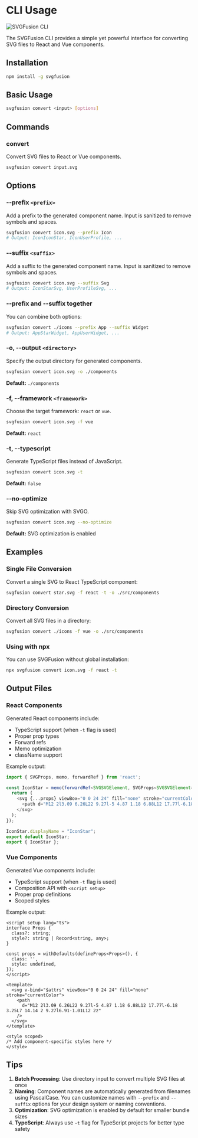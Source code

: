 # CLI Usage

![SVGFusion CLI](https://i.ibb.co/TD0QP5FC/cli.png)

The SVGFusion CLI provides a simple yet powerful interface for converting SVG files to React and Vue components.

## Installation

```bash
npm install -g svgfusion
```

## Basic Usage

```bash
svgfusion convert <input> [options]
```

## Commands

### convert

Convert SVG files to React or Vue components.

```bash
svgfusion convert input.svg
```

## Options

### --prefix `<prefix>`

Add a prefix to the generated component name. Input is sanitized to remove symbols and spaces.

```bash
svgfusion convert icon.svg --prefix Icon
# Output: IconIconStar, IconUserProfile, ...
```

### --suffix `<suffix>`

Add a suffix to the generated component name. Input is sanitized to remove symbols and spaces.

```bash
svgfusion convert icon.svg --suffix Svg
# Output: IconStarSvg, UserProfileSvg, ...
```

### --prefix and --suffix together

You can combine both options:

```bash
svgfusion convert ./icons --prefix App --suffix Widget
# Output: AppStarWidget, AppUserWidget, ...
```

### -o, --output `<directory>`

Specify the output directory for generated components.

```bash
svgfusion convert icon.svg -o ./components
```

**Default:** `./components`

### -f, --framework `<framework>`

Choose the target framework: `react` or `vue`.

```bash
svgfusion convert icon.svg -f vue
```

**Default:** `react`

### -t, --typescript

Generate TypeScript files instead of JavaScript.

```bash
svgfusion convert icon.svg -t
```

**Default:** `false`

### --no-optimize

Skip SVG optimization with SVGO.

```bash
svgfusion convert icon.svg --no-optimize
```

**Default:** SVG optimization is enabled

## Examples

### Single File Conversion

Convert a single SVG to React TypeScript component:

```bash
svgfusion convert star.svg -f react -t -o ./src/components
```

### Directory Conversion

Convert all SVG files in a directory:

```bash
svgfusion convert ./icons -f vue -o ./src/components
```

### Using with npx

You can use SVGFusion without global installation:

```bash
npx svgfusion convert icon.svg -f react -t
```

## Output Files

### React Components

Generated React components include:

- TypeScript support (when `-t` flag is used)
- Proper prop types
- Forward refs
- Memo optimization
- className support

Example output:

```typescript
import { SVGProps, memo, forwardRef } from 'react';

const IconStar = memo(forwardRef<SVGSVGElement, SVGProps<SVGSVGElement> & { className?: string; }>(props) => {
  return (
    <svg {...props} viewBox="0 0 24 24" fill="none" stroke="currentColor">
      <path d="M12 2l3.09 6.26L22 9.27l-5 4.87 1.18 6.88L12 17.77l-6.18 3.25L7 14.14 2 9.27l6.91-1.01L12 2z"/>
    </svg>
  );
});

IconStar.displayName = "IconStar";
export default IconStar;
export { IconStar };
```

### Vue Components

Generated Vue components include:

- TypeScript support (when `-t` flag is used)
- Composition API with `<script setup>`
- Proper prop definitions
- Scoped styles

Example output:

```vue
<script setup lang="ts">
interface Props {
  class?: string;
  style?: string | Record<string, any>;
}

const props = withDefaults(defineProps<Props>(), {
  class: '',
  style: undefined,
});
</script>

<template>
  <svg v-bind="$attrs" viewBox="0 0 24 24" fill="none" stroke="currentColor">
    <path
      d="M12 2l3.09 6.26L22 9.27l-5 4.87 1.18 6.88L12 17.77l-6.18 3.25L7 14.14 2 9.27l6.91-1.01L12 2z"
    />
  </svg>
</template>

<style scoped>
/* Add component-specific styles here */
</style>
```

## Tips

1. **Batch Processing**: Use directory input to convert multiple SVG files at once
2. **Naming**: Component names are automatically generated from filenames using PascalCase. You can customize names with `--prefix` and `--suffix` options for your design system or naming conventions.
3. **Optimization**: SVG optimization is enabled by default for smaller bundle sizes
4. **TypeScript**: Always use `-t` flag for TypeScript projects for better type safety
